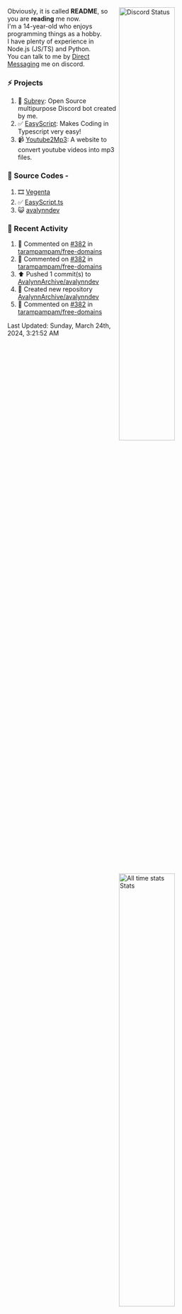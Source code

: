 <a href="https://discord.com/users/735059235141845003" target="_blank">
	<img width="50%" align="right" alt="Discord Status" src="https://lanyard.cnrad.dev/api/735059235141845003?bg=1f1f1f&borderRadius=5px">
</a>
<a href="https://wakatime.com/@Avalynn" target="_blank">
	<img width="50%" align="right" alt="All time stats Stats" src="https://github-readme-stats.vercel.app/api/wakatime?username=avalynn&border_radius=5px&theme=dark&bg_color=1f1f1f&border_color=1f1f1f&icon_color=58a6ff&show_icons=true&disable_animations=true&custom_title=All%20Time%20Stats&v=2\&layout=compact">
</a>

<div align="left">
Obviously, it is called <b>README</b>, so you are <b>reading</b> me now.<br> 
I'm a 14-year-old who enjoys programming things as a hobby. <br>
I have plenty of experience in Node.js (JS/TS) and Python.<br>
You can talk to me by <a href="https://discord.com/users/735059235141845003">Direct Messaging</a> me on discord.<br>
</div>

### ⚡ Projects
1. 🤖 [Subrey](https://github.com/bettercodehelp/Subrey): Open Source multipurpose Discord bot created by me.
2. ✅ [EasyScript](https://www.npmjs.com/package/easyscript.ts): Makes Coding in Typescript very easy!
3. 📹 [Youtube2Mp3](https://yt2mp3.is-an.app): A website to convert youtube videos into mp3 files.
<!--4. ✅ [Ecorn](website_link): A Ecommerce website made with nextjs for my beloved Sahasra-->
<!--5. 😺 [avalynndev](https://avalynn.is-a-good.dev): Avalynndev's official profile website.-->

### 📄 Source Codes -
1. 🎞️ [Vegenta](https://github.com/avalynndev/vegenta)
2. ✅ [EasyScript.ts](https://github.com/bettercodehelp/EasyScriptTS)
3. 😺 [avalynndev](https://github.com/avalynndev/avalynn.is-a.dev)

### 📄 Recent Activity

<!--RECENT_ACTIVITY:start-->
1. 💬 Commented on [#382](https://github.com/tarampampam/free-domains/pull/382#issuecomment-2014784007) in [tarampampam/free-domains](https://github.com/tarampampam/free-domains)<br>
2. 💬 Commented on [#382](https://github.com/tarampampam/free-domains/pull/382#issuecomment-2012288823) in [tarampampam/free-domains](https://github.com/tarampampam/free-domains)<br>
3. ⬆️ Pushed 1 commit(s) to [AvalynnArchive/avalynndev](https://github.com/AvalynnArchive/avalynndev)<br>
4. 📔 Created new repository [AvalynnArchive/avalynndev](https://github.com/AvalynnArchive/avalynndev)<br>
5. 💬 Commented on [#382](https://github.com/tarampampam/free-domains/pull/382#issuecomment-2003785749) in [tarampampam/free-domains](https://github.com/tarampampam/free-domains)<br>
<!--RECENT_ACTIVITY:end-->

<!--RECENT_ACTIVITY:last_update-->
Last Updated: Sunday, March 24th, 2024, 3:21:52 AM
<!--RECENT_ACTIVITY:last_update_end-->

<br />
